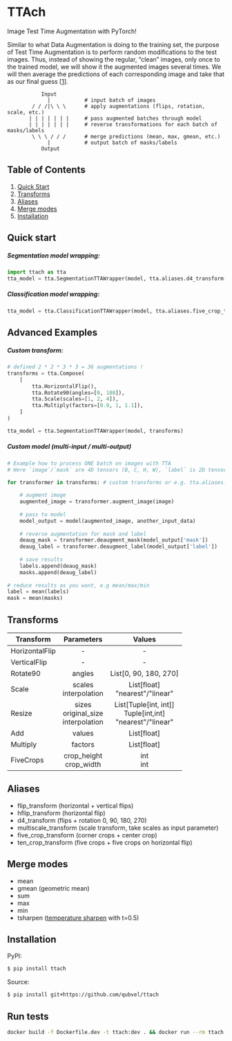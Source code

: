 # TTAch
Image Test Time Augmentation with PyTorch!

Similar to what Data Augmentation is doing to the training set, the purpose of Test Time Augmentation is to perform random modifications to the test images. Thus, instead of showing the regular, “clean” images, only once to the trained model, we will show it the augmented images several times. We will then average the predictions of each corresponding image and take that as our final guess [[1](https://towardsdatascience.com/test-time-augmentation-tta-and-how-to-perform-it-with-keras-4ac19b67fb4d)].  
```
           Input
             |           # input batch of images 
        / / /|\ \ \      # apply augmentations (flips, rotation, scale, etc.)
       | | | | | | |     # pass augmented batches through model
       | | | | | | |     # reverse transformations for each batch of masks/labels
        \ \ \ / / /      # merge predictions (mean, max, gmean, etc.)
             |           # output batch of masks/labels
           Output
```
## Table of Contents
1. [Quick Start](#quick-start)
2. [Transforms](#transforms)
3. [Aliases](#aliases)
4. [Merge modes](#merge-modes)
5. [Installation](#installation)

## Quick start

#####  Segmentation model wrapping:
```python
import ttach as tta
tta_model = tta.SegmentationTTAWrapper(model, tta.aliases.d4_transform(), merge_mode='mean')
```
#####  Classification model wrapping:
```python
tta_model = tta.ClassificationTTAWrapper(model, tta.aliases.five_crop_transform())
```

## Advanced Examples
#####  Custom transform:
```python
# defined 2 * 2 * 3 * 3 = 36 augmentations !
transforms = tta.Compose(
    [
        tta.HorizontalFlip(),
        tta.Rotate90(angles=[0, 180]),
        tta.Scale(scales=[1, 2, 4]),
        tta.Multiply(factors=[0.9, 1, 1.1]),        
    ]
)

tta_model = tta.SegmentationTTAWrapper(model, transforms)
```
##### Custom model (multi-input / multi-output)
```python
# Example how to process ONE batch on images with TTA
# Here `image`/`mask` are 4D tensors (B, C, H, W), `label` is 2D tensor (B, N)

for transformer in transforms: # custom transforms or e.g. tta.aliases.d4_transform() 
    
    # augment image
    augmented_image = transformer.augment_image(image)
    
    # pass to model
    model_output = model(augmented_image, another_input_data)
    
    # reverse augmentation for mask and label
    deaug_mask = transformer.deaugment_mask(model_output['mask'])
    deaug_label = transformer.deaugment_label(model_output['label'])
    
    # save results
    labels.append(deaug_mask)
    masks.append(deaug_label)
    
# reduce results as you want, e.g mean/max/min
label = mean(labels)
mask = mean(masks)
```
 
## Transforms
  
| Transform      | Parameters                | Values                            |
|----------------|:-------------------------:|:---------------------------------:|
| HorizontalFlip | -                         | -                                 |
| VerticalFlip   | -                         | -                                 |
| Rotate90       | angles                    | List\[0, 90, 180, 270]            |
| Scale          | scales<br>interpolation   | List\[float]<br>"nearest"/"linear"|
| Resize         | sizes<br>original_size<br>interpolation   | List\[Tuple\[int, int]]<br>Tuple\[int,int]<br>"nearest"/"linear"|
| Add            | values                    | List\[float]                      |
| Multiply       | factors                   | List\[float]                      |
| FiveCrops      | crop_height<br>crop_width | int<br>int                        |
 
## Aliases

  - flip_transform (horizontal + vertical flips)
  - hflip_transform (horizontal flip)
  - d4_transform (flips + rotation 0, 90, 180, 270)
  - multiscale_transform (scale transform, take scales as input parameter)
  - five_crop_transform (corner crops + center crop)
  - ten_crop_transform (five crops + five crops on horizontal flip)
  
## Merge modes
 - mean
 - gmean (geometric mean)
 - sum
 - max
 - min
 - tsharpen ([temperature sharpen](https://www.kaggle.com/c/severstal-steel-defect-detection/discussion/107716#latest-624046) with t=0.5)
 
## Installation
PyPI:
```bash
$ pip install ttach
```
Source:
```bash
$ pip install git+https://github.com/qubvel/ttach
```

## Run tests

```bash
docker build -f Dockerfile.dev -t ttach:dev . && docker run --rm ttach:dev pytest -p no:cacheprovider
```
